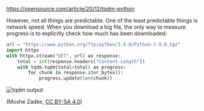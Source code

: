 https://opensource.com/article/20/12/tqdm-python

However, not all things are predictable. One of the least predictable things is network speed. When you download a big file, the only way to measure progress is to explicitly check how much has been downloaded:

```python
url = "https://www.python.org/ftp/python/3.9.0/Python-3.9.0.tgz"
import httpx
with httpx.stream("GET", url) as response:
    total = int(response.headers["Content-Length"])
    with tqdm.tqdm(total=total) as progress:
        for chunk in response.iter_bytes():
            progress.update(len(chunk))
```

![tqdm output](https://opensource.com/sites/default/files/uploads/output_18_0.png "tqdm output")

(Moshe Zadke, [CC BY-SA 4.0](https://creativecommons.org/licenses/by-sa/4.0/))

